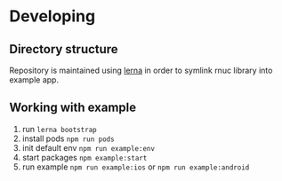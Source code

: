 # Developing

## Directory structure

Repository is maintained using [lerna](https://github.com/lerna/lerna) in order
to symlink rnuc library into example app.

## Working with example

1. run `lerna bootstrap`
1. install pods `npm run pods`
1. init default env `npm run example:env`
1. start packages `npm example:start`
1. run example `npm run example:ios` or `npm run example:android`